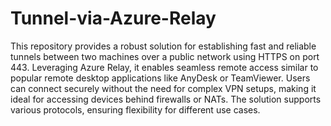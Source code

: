 # Tunnel-via-Azure-Relay
This repository provides a robust solution for establishing fast and reliable tunnels between two machines over a public network using HTTPS on port 443. Leveraging Azure Relay, it enables seamless remote access similar to popular remote desktop applications like AnyDesk or TeamViewer. Users can connect securely without the need for complex VPN setups, making it ideal for accessing devices behind firewalls or NATs. The solution supports various protocols, ensuring flexibility for different use cases.
